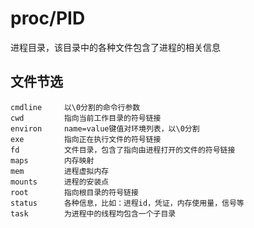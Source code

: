 # proc/PID

进程目录，该目录中的各种文件包含了进程的相关信息

## 文件节选

```
cmdline		以\0分割的命令行参数
cwd			指向当前工作目录的符号链接
environ		name=value键值对环境列表，以\0分割
exe			指向正在执行文件的符号链接
fd			文件目录，包含了指向由进程打开的文件的符号链接
maps		内存映射
mem			进程虚拟内存
mounts		进程的安装点
root		指向根目录的符号链接
status		各种信息，比如：进程id，凭证，内存使用量，信号等
task		为进程中的线程均包含一个子目录
```

